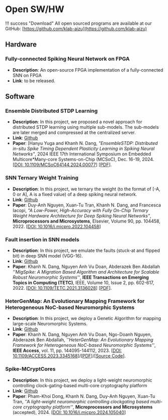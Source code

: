 

# Open SW/HW

!!! success "Download"
    All open sourced programs are available at our GitHub: [https://github.com/klab-aizu](https://github.com/klab-aizu)

## Hardware

### Fully-connected Spiking Neural Network on FPGA

- **Description**: An open-source FPGA implementation of a fully-connected SNN on FPGA
- **Link**: to be released.

## Software

### Ensemble Distributed STDP Learning

- **Description**: In this project, we proposed a novel approach for distributed STDP learning using multiple sub-models. The sub-models are later merged and compressed at the centralized server.
- **Link**: [Github](https://github.com/klab-aizu/EnsembleSTDP)
- **Paper**: [Hanyu Yuga and Khanh N. Dang, *"EnsembleSTDP: Distributed in-situ Spike Timing Dependent Plasticity Learning in Spiking Neural Networks"*,  2024 IEEE 17th International Symposium on Embedded Multicore*Many-core Systems-on-Chip (MCSoC), Dec. 16-19, 2024. \[[DOI: 10.1109/MCSoC64144.2024.00077](https://doi.org/10.1109/MCSoC64144.2024.00077)\] \[[PDF](https://github.com/klab-aizu/EnsembleSTDP/blob/main/EnsembleSTDP.pdf)\].

### SNN Ternary Weight Training

- **Description**: In this project, we ternary the weight (to the format of \[-A, 0 or A\], A is a fixed value) of a deep spiking neural network.
- **Link**: [Github](https://github.com/klab-aizu/TW-SNN)
- **Paper**: Duy-Anh Nguyen, Xuan-Tu Tran, Khanh N. Dang, and Francesca Iacopi, *"A Low-Power, High-Accuracy with Fully On-Chip Ternary Weight Hardware Architecture for Deep Spiking Neural Networks"*, **Microprocessors and Microsystems**, Elsevier, Volume 90, pp. 104458, 2022. \[[DOI: 10.1016/j.micpro.2022.104458](https://doi.org/10.1016/j.micpro.2022.104458)\]


### Fault insertion in SNN models

- **Description**: In this project, we emulate the faults (stuck-at and flipped bit) in deep SNN model (VGG-16).
- **Link**: [Github](https://github.com/KhanhGarage/hybrid-snn-conversion-with-faults)
- **Paper**:  Khanh N. Dang, Nguyen Anh Vu Doan, Abderazek Ben Abdallah *''MigSpike: A Migration Based Algorithm and Architecture for Scalable Robust Neuromorphic Systems''*,  **IEEE Transactions on Emerging Topics in Computing (TETC)**,  IEEE, Volume 10, Issue 2, pp. 602-617, 2022.  \[[DOI: 10.1109/TETC.2021.3136028](https://doi.org/10.1109/TETC.2021.3136028)\] \[[PDF](./share/pubs/TETC-2021.pdf)\].
  
### HeterGenMap: An Evolutionary Mapping Framework for Heterogeneous NoC-based Neuromorphic Systems

- **Description**: In this project, we deploy a Genetic Algorithm for mapping large-scale Neuromorphic Systems.
- **Link**: [Github](https://github.com/khanhdang/HeterGenMap)
- **Paper**:  Khanh N. Dang, Nguyen Anh Vu Doan, Ngo-Doanh Nguyen, Abderazek Ben Abdallah, *''HeterGenMap: An Evolutionary Mapping Framework for Heterogeneous NoC-based Neuromorphic Systems''*,  **IEEE Access**,  vol. 11, pp. 144095-144112, 2023. \[[DOI: 10.1109/ACCESS.2023.3345168](https://doi.org/10.1109/ACCESS.2023.3345168)\]/\[[PDF](https://ieeexplore.ieee.org/stamp/stamp.jsp?tp=&arnumber=10366249)\]/\[[Source Code](https://github.com/khanhdang/HeterGenMap)\].

### Spike-MCryptCores


- **Description**: In this project, we deploy a light-weight neuromorphic controlling clock-gating-based multi-core cryptography platform
- **Link**: [Github](https://github.com/khanhdang/Spike-MCryptCores)
- **Paper**: Pham-Khoi Dong, Khanh N. Dang,  Duy-Anh Nguyen, Xuan-Tu Tran, *''A light-weight neuromorphic controlling clockgating based multi-core cryptography platform''*, **Microprocessors and Microsystems** (accepted), 2024. \[[DOI: 10.1016/j.micpro.2024.105040](https://doi.org/10.1016/j.micpro.2024.105040)\]

